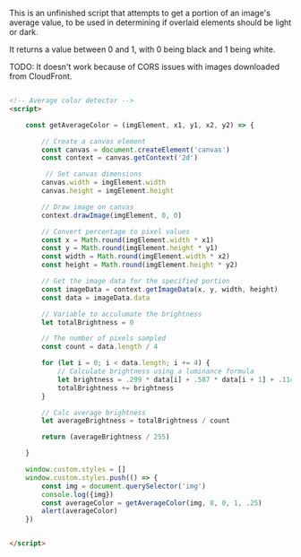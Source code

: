 This is an unfinished script that attempts to get a portion of an image's average value, to be used in determining if overlaid elements should be light or dark.

It returns a value between 0 and 1, with 0 being black and 1 being white.

TODO: It doesn't work because of CORS issues with images downloaded from CloudFront.

```html

<!-- Average color detector -->
<script>

	const getAverageColor = (imgElement, x1, y1, x2, y2) => {

		// Create a canvas element
		const canvas = document.createElement('canvas')
		const context = canvas.getContext('2d')

		 // Set canvas dimensions
		canvas.width = imgElement.width
		canvas.height = imgElement.height

		// Draw image on canvas
		context.drawImage(imgElement, 0, 0)

		// Convert percentage to pixel values
		const x = Math.round(imgElement.width * x1)
		const y = Math.round(imgElement.height * y1)
		const width = Math.round(imgElement.width * x2)
		const height = Math.round(imgElement.height * y2)

		// Get the image data for the specified portion
		const imageData = context.getImageData(x, y, width, height)
		const data = imageData.data

		// Variable to acculumate the brightness
		let totalBrightness = 0

		// The number of pixels sampled
		const count = data.length / 4

		for (let i = 0; i < data.length; i += 4) {
			// Calculate brightness using a luminance formula
			let brightness = .299 * data[i] + .587 * data[i + 1] + .114 * data[i + 2]
			totalBrightness += brightness
		}

		// Calc average brightness
		let averageBrightness = totalBrightness / count

		return (averageBrightness / 255)

	}

	window.custom.styles = []
	window.custom.styles.push(() => {
		const img = document.querySelector('img')
		console.log({img})
		const averageColor = getAverageColor(img, 0, 0, 1, .25)
		alert(averageColor)
	})


</script>
```